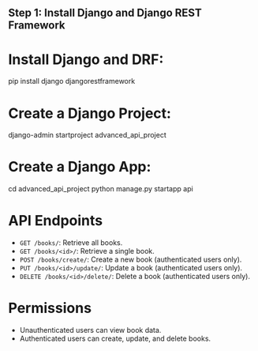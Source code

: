 ## Step 1: Install Django and Django REST Framework

# Install Django and DRF:
pip install django djangorestframework

# Create a Django Project:
django-admin startproject advanced_api_project

# Create a Django App:
cd advanced_api_project
python manage.py startapp api

# API Endpoints

- `GET /books/`: Retrieve all books.
- `GET /books/<id>/`: Retrieve a single book.
- `POST /books/create/`: Create a new book (authenticated users only).
- `PUT /books/<id>/update/`: Update a book (authenticated users only).
- `DELETE /books/<id>/delete/`: Delete a book (authenticated users only).

# Permissions

- Unauthenticated users can view book data.
- Authenticated users can create, update, and delete books.